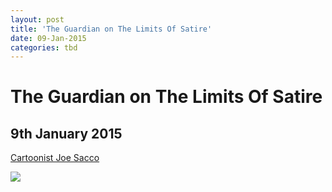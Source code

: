 ```yaml
---
layout: post
title: 'The Guardian on The Limits Of Satire'
date: 09-Jan-2015
categories: tbd
---
```


# The Guardian on The Limits Of Satire

## 9th January 2015

<a href="http://www.theguardian.com/world/ng-interactive/2015/jan/09/joe-sacco-on-satire-a-response-to-the-attacks">Cartoonist Joe Sacco</a>

<img class="photo-horiz" src="http://i.guim.co.uk/static/w-620/h--/q-95/sys-images/Guardian/Pix/pictures/2015/1/9/1420834179015/5a4a4396-c222-4a91-a623-9f7eee7fb57b-706x1020.jpeg" />
